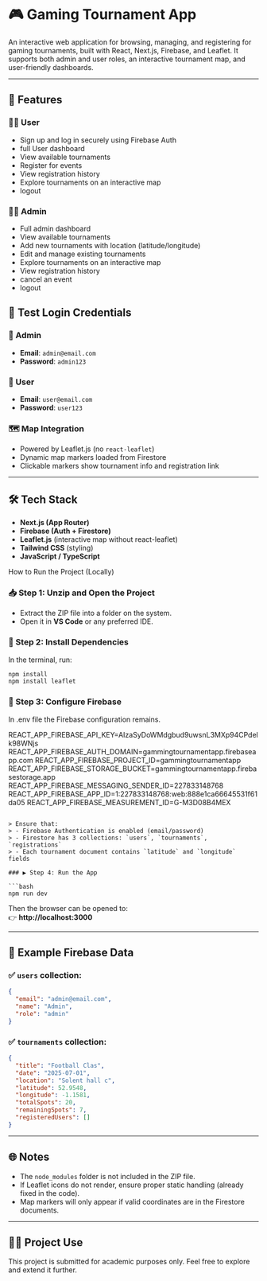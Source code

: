 # 🎮 Gaming Tournament App

An interactive web application for browsing, managing, and registering for gaming tournaments, built with React, Next.js, Firebase, and Leaflet. It supports both admin and user roles, an interactive tournament map, and user-friendly dashboards.

---

## 🚀 Features

### 🧑‍💻 User
- Sign up and log in securely using Firebase Auth
- full User dashboard
- View available tournaments
- Register for events
- View registration history
- Explore tournaments on an interactive map
- logout

### 👩‍💼 Admin

- Full admin dashboard
- View available tournaments
- Add new tournaments with location (latitude/longitude)
- Edit and manage existing tournaments
- Explore tournaments on an interactive map
- View registration history
- cancel an event
- logout

## 👥 Test Login Credentials

### 👤 Admin
- **Email**: `admin@email.com`
- **Password**: `admin123`

### 👤 User
- **Email**: `user@email.com`
- **Password**: `user123`


### 🗺️ Map Integration
- Powered by Leaflet.js (no `react-leaflet`)
- Dynamic map markers loaded from Firestore
- Clickable markers show tournament info and registration link

---

## 🛠️ Tech Stack

- **Next.js (App Router)**
- **Firebase (Auth + Firestore)**
- **Leaflet.js** (interactive map without react-leaflet)
- **Tailwind CSS** (styling)
- **JavaScript / TypeScript**

How to Run the Project (Locally)

### 📥 Step 1: Unzip and Open the Project
- Extract the ZIP file into a folder on the system.
- Open it in **VS Code** or any preferred IDE.

### 🧱 Step 2: Install Dependencies
In the terminal, run:

```bash
npm install
npm install leaflet
```

### 🔑 Step 3: Configure Firebase
In .env file  the  Firebase configuration remains.

REACT_APP_FIREBASE_API_KEY=AIzaSyDoWMdgbud9uwsnL3MXp94CPdelk98WNjs
REACT_APP_FIREBASE_AUTH_DOMAIN=gammingtournamentapp.firebaseapp.com
REACT_APP_FIREBASE_PROJECT_ID=gammingtournamentapp
REACT_APP_FIREBASE_STORAGE_BUCKET=gammingtournamentapp.firebasestorage.app
REACT_APP_FIREBASE_MESSAGING_SENDER_ID=227833148768
REACT_APP_FIREBASE_APP_ID=1:227833148768:web:888e1ca66645531f61da05
REACT_APP_FIREBASE_MEASUREMENT_ID=G-M3D08B4MEX
```

> Ensure that:
> - Firebase Authentication is enabled (email/password)
> - Firestore has 3 collections: `users`, `tournaments`, `registrations`
> - Each tournament document contains `latitude` and `longitude` fields

### ▶️ Step 4: Run the App

```bash
npm run dev
```

Then the browser can be opened to:  
👉 **http://localhost:3000**

---

## 🧪 Example Firebase Data

### ✅ `users` collection:
```json
{
  "email": "admin@email.com",
  "name": "Admin",
  "role": "admin"
}
```

### ✅ `tournaments` collection:
```json
{
  "title": "Football Clas",
  "date": "2025-07-01",
  "location": "Solent hall c",
  "latitude": 52.9548,
  "longitude": -1.1581,
  "totalSpots": 20,
  "remainingSpots": 7,
  "registeredUsers": []
}
```

---

## 🌐 Notes

- The `node_modules` folder is not included in the ZIP file.
- If Leaflet icons do not render, ensure proper static handling (already fixed in the code).
- Map markers will only appear if valid coordinates are in the Firestore documents.

---

## 👨‍🏫 Project Use

This project is submitted for academic purposes only. Feel free to explore and extend it further.



